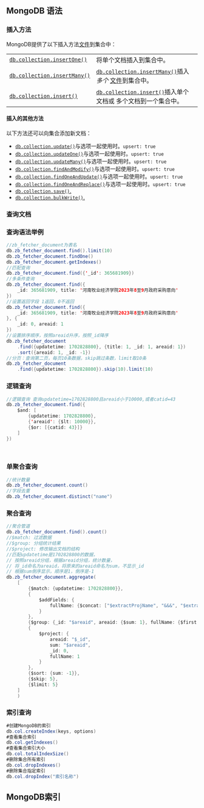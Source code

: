 ## MongoDB 语法

### 插入方法

MongoDB提供了以下插入方法[文件](https://www.mongodb.com/docs/v4.4/core/document/#std-label-bson-document-format)到集合中：

|                                                              |                                                              |
| :----------------------------------------------------------- | :----------------------------------------------------------- |
| [`db.collection.insertOne()`](https://www.mongodb.com/docs/v4.4/reference/method/db.collection.insertOne/#mongodb-method-db.collection.insertOne) | 将单个文档插入到集合中。                                     |
| [`db.collection.insertMany()`](https://www.mongodb.com/docs/v4.4/reference/method/db.collection.insertMany/#mongodb-method-db.collection.insertMany) | [`db.collection.insertMany()`](https://www.mongodb.com/docs/v4.4/reference/method/db.collection.insertMany/#mongodb-method-db.collection.insertMany)插入*多个* [文件](https://www.mongodb.com/docs/v4.4/core/document/#std-label-bson-document-format)到集合中。 |
| [`db.collection.insert()`](https://www.mongodb.com/docs/v4.4/reference/method/db.collection.insert/#mongodb-method-db.collection.insert) | [`db.collection.insert()`](https://www.mongodb.com/docs/v4.4/reference/method/db.collection.insert/#mongodb-method-db.collection.insert)插入单个文档或 多个文档到一个集合中。 |

#### 插入的其他方法

以下方法还可以向集合添加新文档：

- [`db.collection.update()`](https://www.mongodb.com/docs/v4.4/reference/method/db.collection.update/#mongodb-method-db.collection.update)与选项一起使用时。`upsert: true`
- [`db.collection.updateOne()`](https://www.mongodb.com/docs/v4.4/reference/method/db.collection.updateOne/#mongodb-method-db.collection.updateOne)与选项一起使用时。`upsert: true`
- [`db.collection.updateMany()`](https://www.mongodb.com/docs/v4.4/reference/method/db.collection.updateMany/#mongodb-method-db.collection.updateMany)与选项一起使用时。`upsert: true`
- [`db.collection.findAndModify()`](https://www.mongodb.com/docs/v4.4/reference/method/db.collection.findAndModify/#mongodb-method-db.collection.findAndModify)与选项一起使用时。`upsert: true`
- [`db.collection.findOneAndUpdate()`](https://www.mongodb.com/docs/v4.4/reference/method/db.collection.findOneAndUpdate/#mongodb-method-db.collection.findOneAndUpdate)与选项一起使用时。`upsert: true`
- [`db.collection.findOneAndReplace()`](https://www.mongodb.com/docs/v4.4/reference/method/db.collection.findOneAndReplace/#mongodb-method-db.collection.findOneAndReplace)与选项一起使用时。`upsert: true`
- [`db.collection.save()`.](https://www.mongodb.com/docs/v4.4/reference/method/db.collection.save/#mongodb-method-db.collection.save)
- [`db.collection.bulkWrite()`.](https://www.mongodb.com/docs/v4.4/reference/method/db.collection.bulkWrite/#mongodb-method-db.collection.bulkWrite)

### 查询文档

### 查询语法举例

```java
//zb_fetcher_document为表名
db.zb_fetcher_document.find().limit(10)
db.zb_fetcher_document.findOne()
db.zb_fetcher_document.getIndexes()
//匹配查询
db.zb_fetcher_document.find({'_id': 365681909})
//多条件查询
db.zb_fetcher_document.find({
    _id: 365681909, title: '河南牧业经济学院2023年8至9月政府采购意向'
})
//设置返回字段 1返回，0不返回
db.zb_fetcher_document.find({
    _id: 365681909, title: '河南牧业经济学院2023年8至9月政府采购意向'
}, {
    _id: 0, areaid: 1
})
//设置排序顺序，按照areaid升序，按照_id降序
db.zb_fetcher_document
    .find({updatetime: 1702828800}, {title: 1, _id: 1, areaid: 1})
    .sort({areaid: 1, _id: -1})
//分页：查询第二页，每页10条数据，skip跳过条数，limit取10条
db.zb_fetcher_document
    .find({updatetime: 1702828800}).skip(10).limit(10)
```

### 逻辑查询

```java
//逻辑查询 查询updatetime=1702828800且areaid小于10000,或者catid=43
db.zb_fetcher_document.find({
    $and: [
        {updatetime: 1702828800},
        {'areaid': {$lt: 10000}},
        {$or: [{catid: 43}]}
    ]
})
    
    
```



### 单聚合查询

```java
//统计数量
db.zb_fetcher_document.count()
//字段去重
db.zb_fetcher_document.distinct("name")
```

### 聚合查询

```java
//聚合管道
db.zb_fetcher_document.find().count()
//$match: 过滤数据
//$group: 分组统计结果
//$project: 修改输出文档的结构
//匹配updatetime是1702828800的数据，
// 按照areaid分组，根据areaid分组，统计数量，
// 将_id命名为areaid，将原来的areaid命名为sum，不显示_id
// 根据sum倒序显示，顺序是1，倒序是-1
db.zb_fetcher_document.aggregate(
    [
        {$match: {updatetime: 1702828800}},
        {
            $addFields: {
                fullName: {$concat: ["$extractProjName", "&&&", "$extractZhaoBiaoUnit"]}
            }
        },
        {$group: {_id: "$areaid", areaid: {$sum: 1}, fullName: {$first: "$fullName"}}},
        {
            $project: {
                areaid: "$_id",
                sum: "$areaid",
                _id: 0,
                fullName: 1
            }
        },
        {$sort: {sum: -1}},
        {$skip: 5},
        {$limit: 5}
    ]
    )
```



### 索引查询

```java
#创建MongoDB的索引
db.col.createIndex(keys, options)
#查看集合索引
db.col.getIndexes()
#查看集合索引大小
db.col.totalIndexSize()
#删除集合所有索引
db.col.dropIndexes()
#删除集合指定索引
db.col.dropIndex("索引名称")
```

## MongoDB索引